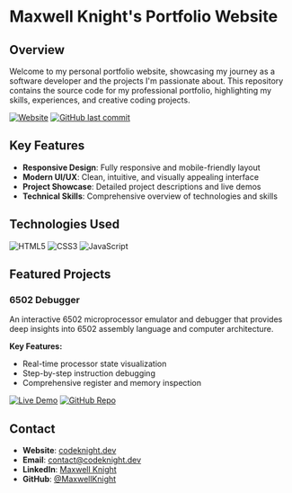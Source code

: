 # Maxwell Knight's Portfolio Website

## Overview
Welcome to my personal portfolio website, showcasing my journey as a software developer and the projects I'm passionate about. This repository contains the source code for my professional portfolio, highlighting my skills, experiences, and creative coding projects.

[![Website](https://img.shields.io/website?url=https%3A%2F%2Fcodeknight.dev&logo=circle&logoColor=white&label=website)](https://codeknight.dev)
[![GitHub last commit](https://img.shields.io/github/last-commit/MaxwellKnight/mk-portfolio)](https://github.com/MaxwellKnight/mk-portfolio)

## Key Features
- **Responsive Design**: Fully responsive and mobile-friendly layout
- **Modern UI/UX**: Clean, intuitive, and visually appealing interface
- **Project Showcase**: Detailed project descriptions and live demos
- **Technical Skills**: Comprehensive overview of technologies and skills

## Technologies Used
![HTML5](https://img.shields.io/badge/HTML5-E34F26?style=flat&logo=html5&logoColor=white)
![CSS3](https://img.shields.io/badge/CSS3-1572B6?style=flat&logo=css3&logoColor=white)
![JavaScript](https://img.shields.io/badge/JavaScript-F7DF1E?style=flat&logo=javascript&logoColor=black)

## Featured Projects

### 6502 Debugger
An interactive 6502 microprocessor emulator and debugger that provides deep insights into 6502 assembly language and computer architecture.

**Key Features:**
- Real-time processor state visualization
- Step-by-step instruction debugging
- Comprehensive register and memory inspection

[![Live Demo](https://img.shields.io/badge/Live%20Demo-Visit-brightgreen?style=flat&logo=googlechrome&logoColor=white)](https://codeknight.dev/projects/6502-debugger/)
[![GitHub Repo](https://img.shields.io/badge/GitHub-View%20Code-black?style=flat&logo=github)](https://github.com/MaxwellKnight/nes-emulator)

## Contact
- **Website**: [codeknight.dev](https://codeknight.dev)
- **Email**: [contact@codeknight.dev](mailto:maxwell.knight@gmail.com)
- **LinkedIn**: [Maxwell Knight](https://www.linkedin.com/in/maxwell-knight)
- **GitHub**: [@MaxwellKnight](https://github.com/MaxwellKnight)
